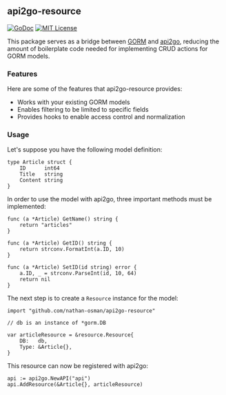 ## api2go-resource

[![GoDoc](https://godoc.org/github.com/nathan-osman/api2go-resource?status.svg)](https://godoc.org/github.com/nathan-osman/api2go-resource)
[![MIT License](http://img.shields.io/badge/license-MIT-9370d8.svg?style=flat)](http://opensource.org/licenses/MIT)

This package serves as a bridge between [GORM](https://github.com/jinzhu/gorm) and [api2go](https://github.com/manyminds/api2go), reducing the amount of boilerplate code needed for implementing CRUD actions for GORM models.

### Features

Here are some of the features that api2go-resource provides:

- Works with your existing GORM models
- Enables filtering to be limited to specific fields
- Provides hooks to enable access control and normalization

### Usage

Let's suppose you have the following model definition:

    type Article struct {
        ID      int64
        Title   string
        Content string
    }

In order to use the model with api2go, three important methods must be implemented:

    func (a *Article) GetName() string {
        return "articles"
    }

    func (a *Article) GetID() string {
        return strconv.FormatInt(a.ID, 10)
    }

    func (a *Article) SetID(id string) error {
        a.ID, _ = strconv.ParseInt(id, 10, 64)
        return nil
    }

The next step is to create a `Resource` instance for the model:

    import "github.com/nathan-osman/api2go-resource"

    // db is an instance of *gorm.DB

    var articleResource = &resource.Resource{
        DB:   db,
        Type: &Article{},
    }

This resource can now be registered with api2go:

    api := api2go.NewAPI("api")
    api.AddResource(&Article{}, articleResource)
